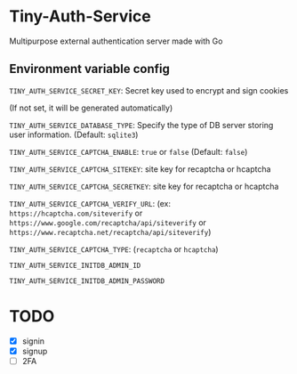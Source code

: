 # Tiny-Auth-Service
Multipurpose external authentication server made with Go


## Environment variable config

`TINY_AUTH_SERVICE_SECRET_KEY`: Secret key used to encrypt and sign cookies

(If not set, it will be generated automatically)

`TINY_AUTH_SERVICE_DATABASE_TYPE`: Specify the type of DB server storing user information. (Default: `sqlite3`)

`TINY_AUTH_SERVICE_CAPTCHA_ENABLE`: `true` or `false` (Default: `false`)

`TINY_AUTH_SERVICE_CAPTCHA_SITEKEY`: site key for recaptcha or hcaptcha

`TINY_AUTH_SERVICE_CAPTCHA_SECRETKEY`: site key for recaptcha or hcaptcha

`TINY_AUTH_SERVICE_CAPTCHA_VERIFY_URL`: 
(ex: `https://hcaptcha.com/siteverify` or `https://www.google.com/recaptcha/api/siteverify` or `https://www.recaptcha.net/recaptcha/api/siteverify`)

`TINY_AUTH_SERVICE_CAPTCHA_TYPE`: (`recaptcha` or `hcaptcha`)

`TINY_AUTH_SERVICE_INITDB_ADMIN_ID`

`TINY_AUTH_SERVICE_INITDB_ADMIN_PASSWORD`

# TODO 

- [x] signin
- [x] signup
- [ ] 2FA
